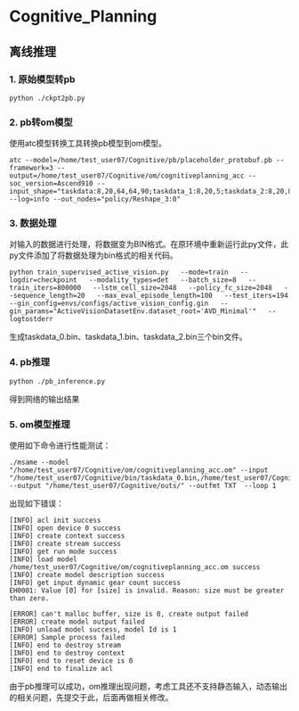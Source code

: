 #  **Cognitive_Planning**

## 离线推理

### 1. 原始模型转pb

```
python ./ckpt2pb.py  
```



### 2. pb转om模型

使用atc模型转换工具转换pb模型到om模型。

```
atc --model=/home/test_user07/Cognitive/pb/placeholder_protobuf.pb --framework=3 --output=/home/test_user07/Cognitive/om/cognitiveplanning_acc --soc_version=Ascend910 --input_shape="taskdata:8,20,64,64,90;taskdata_1:8,20,5;taskdata_2:8,20,8" --log=info --out_nodes="policy/Reshape_3:0"
```



### 3. 数据处理

对输入的数据进行处理，将数据变为BIN格式。在原环境中重新运行此py文件，此py文件添加了将数据处理为bin格式的相关代码。

```
python train_supervised_active_vision.py   --mode=train   --logdir=checkpoint   --modality_types=det   --batch_size=8   --train_iters=800000   --lstm_cell_size=2048   --policy_fc_size=2048   --sequence_length=20   --max_eval_episode_length=100   --test_iters=194   --gin_config=envs/configs/active_vision_config.gin   --gin_params="ActiveVisionDatasetEnv.dataset_root='AVD_Minimal'"   --logtostderr
```

生成taskdata_0.bin、taskdata_1.bin、taskdata_2.bin三个bin文件。

### 4. pb推理

```
python ./pb_inference.py
```

得到网络的输出结果

### 5. om模型推理

使用如下命令进行性能测试：

```
./msame --model "/home/test_user07/Cognitive/om/cognitiveplanning_acc.om" --input "/home/test_user07/Cognitive/bin/taskdata_0.bin,/home/test_user07/Cognitive/bin/taskdata_1.bin,/home/test_user07/Cognitive/bin/taskdata_2.bin" --output "/home/test_user07/Cognitive/outs/" --outfmt TXT  --loop 1
```

出现如下错误：

```
[INFO] acl init success
[INFO] open device 0 success
[INFO] create context success
[INFO] create stream success
[INFO] get run mode success
[INFO] load model /home/test_user07/Cognitive/om/cognitiveplanning_acc.om success
[INFO] create model description success
[INFO] get input dynamic gear count success
EH0001: Value [0] for [size] is invalid. Reason: size must be greater than zero.

[ERROR] can't malloc buffer, size is 0, create output failed
[ERROR] create model output failed
[INFO] unload model success, model Id is 1
[ERROR] Sample process failed
[INFO] end to destroy stream
[INFO] end to destroy context
[INFO] end to reset device is 0
[INFO] end to finalize acl
```

由于pb推理可以成功，om推理出现问题，考虑工具还不支持静态输入，动态输出的相关问题，先提交于此，后面再做相关修改。

